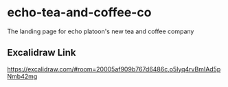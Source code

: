 # echo-tea-and-coffee-co
The landing page for echo platoon's new tea and coffee company 

## Excalidraw Link
https://excalidraw.com/#room=20005af909b767d6486c,o5lyq4rvBmIAd5pNmb42mg